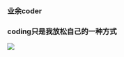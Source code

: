<h3>业余coder</h3>
<h3>coding只是我放松自己的一种方式</h3>
<div> <img src="https://github-readme-stats.vercel.app/api?username=MoonDrinkWind&show_icons=true&theme=tokyonight" /> </div>
